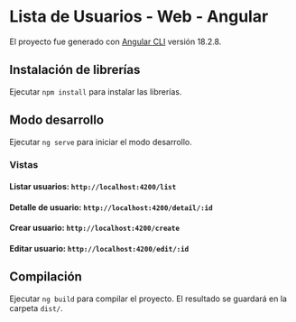 # Lista de Usuarios - Web - Angular

El proyecto fue generado con [Angular CLI](https://github.com/angular/angular-cli) versión 18.2.8.

## Instalación de librerías

Ejecutar `npm install` para instalar las librerías.

## Modo desarrollo

Ejecutar `ng serve` para iniciar el modo desarrollo.

### Vistas

#### Listar usuarios: `http://localhost:4200/list`

#### Detalle de usuario: `http://localhost:4200/detail/:id`

#### Crear usuario: `http://localhost:4200/create`

#### Editar usuario: `http://localhost:4200/edit/:id`

## Compilación

Ejecutar `ng build` para compilar el proyecto. El resultado se guardará en la carpeta `dist/`.


